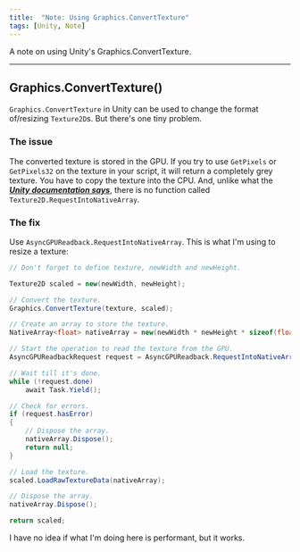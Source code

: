 ```yaml
---
title:  "Note: Using Graphics.ConvertTexture"
tags: [Unity, Note]
---
```


A note on using Unity's Graphics.ConvertTexture.

---

## Graphics.ConvertTexture()

`Graphics.ConvertTexture` in Unity can be used to change the format of/resizing `Texture2D`s. But there's one tiny problem.

### The issue

The converted texture is stored in the GPU. If you try to use `GetPixels` or `GetPixels32` on the texture in your script, it will return a completely grey texture. You have to copy the texture into the CPU. And, unlike what the [***Unity documentation says***](https://docs.unity3d.com/ScriptReference/Graphics.ConvertTexture.html), there is no function called `Texture2D.RequestIntoNativeArray`.

### The fix

Use `AsyncGPUReadback.RequestIntoNativeArray`. This is what I'm using to resize a texture:
```csharp
// Don't forget to define texture, newWidth and newHeight.

Texture2D scaled = new(newWidth, newHeight);

// Convert the texture.
Graphics.ConvertTexture(texture, scaled);

// Create an array to store the texture.
NativeArray<float> nativeArray = new(newWidth * newHeight * sizeof(float), Allocator.Persistent);

// Start the operation to read the texture from the GPU.
AsyncGPUReadbackRequest request = AsyncGPUReadback.RequestIntoNativeArray(ref nativeArray, scaled);

// Wait till it's done.
while (!request.done)
    await Task.Yield();

// Check for errors.
if (request.hasError)
{
    // Dispose the array.
    nativeArray.Dispose();
    return null;
}

// Load the texture.
scaled.LoadRawTextureData(nativeArray);

// Dispose the array.
nativeArray.Dispose();

return scaled;
```

I have no idea if what I'm doing here is performant, but it works.